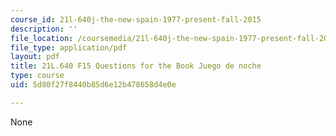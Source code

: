 ```yaml
---
course_id: 21l-640j-the-new-spain-1977-present-fall-2015
description: ''
file_location: /coursemedia/21l-640j-the-new-spain-1977-present-fall-2015/5d80f27f8440b85d6e12b478658d4e0e_MIT21L_640JF15_Juego.pdf
file_type: application/pdf
layout: pdf
title: 21L.640 F15 Questions for the Book Juego de noche
type: course
uid: 5d80f27f8440b85d6e12b478658d4e0e

---
```

None